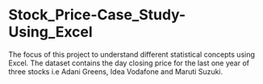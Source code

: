 # Stock_Price-Case_Study-Using_Excel
The focus of this project to understand different statistical concepts using Excel. The dataset contains the day closing price for the last one year of three stocks i.e Adani Greens, Idea Vodafone and Maruti Suzuki.
